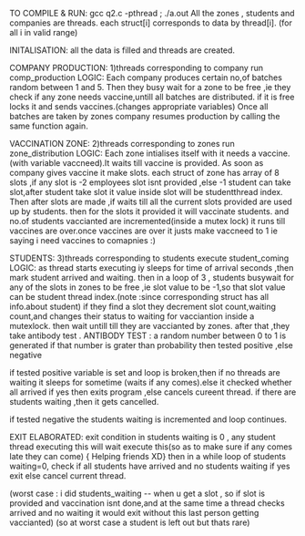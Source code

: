 TO COMPILE & RUN: gcc q2.c -pthread ; ./a.out
All the zones , students and companies are threads.
each struct[i] corresponds to data  by thread[i]. (for all  i in valid range)

INITALISATION:
all the data is filled and threads are created.


COMPANY PRODUCTION:
1)threads corresponding to company run comp_production
LOGIC:
Each company produces certain no,of batches random between 1 and 5.
Then they busy wait for a zone to be free ,ie they check if any zone needs vaccine,untill all batches are  distributed.
if it is free locks it and sends vaccines.(changes appropriate variables)
Once all batches are taken by zones company resumes production by calling the same function again.


VACCINATION ZONE:
2)threads corresponding to zones run zone_distribution
LOGIC:
Each zone intialises itself with it needs a vaccine.(with variable vaccneed).It waits till vaccine is provided. 
As soon as company gives vaccine it make slots.
each struct of zone has array of 8 slots ,if any slot  is -2 employees slot isnt provided ,else -1 student can take slot,after student take slot it value inside slot will be studentthread index.
Then after slots are made ,if waits till all the current slots provided are used up by students.
then for the slots it provided it will vaccinate students. and no.of students vaccianted are incremented(inside a mutex lock)
it runs till vaccines are over.once vaccines are over it justs make vaccneed to 1 ie saying i need vaccines to comapnies :)


STUDENTS:
3)threads corresponding to students execute student_coming
LOGIC:
as thread starts executing iy sleeps for time of arrival seconds ,then mark student arrived and waiting.
then in a loop of 3 , students busywait for any of the slots in zones to be free ,ie slot value to be -1,so that slot value can be student thread index.(note :since corresponding struct has all info.about student)
if they find a slot they decrement slot count,waiting count,and changes their status to waiting for vacciantion inside a mutexlock.
then wait untill till they are vaccianted by zones.
after that ,they take antibody test .
ANTIBODY TEST :
a random number between 0 to 1 is generated 
if that number is grater than probability 
then tested positive ,else negative

if tested positive variable is set and loop is broken,then if no threads are waiting it sleeps for sometime (waits if any comes).else it checked whether all arrived if yes then exits program ,else cancels cureent thread.
if there are students waiting ,then it gets cancelled.

if tested negative the students waiting is incremented and loop continues.

EXIT ELABORATED:
exit condition in students waiting is 0 , any student thread executing this will wait execute this(so as to make sure if any comes late they can come) { Helping friends XD}
then in a while loop of students waiting=0, check if all students have arrived and no students waiting if yes exit else cancel current thread.

(worst case : i did students_waiting -- when u get a slot , so if slot is provided and vaccination isnt done,and at the same time a thread checks arrived and no waiting it would exit without this last person getting vaccianted)
(so at worst case a student is left out but thats rare)

